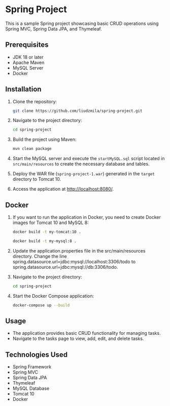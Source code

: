 # Spring Project

This is a sample Spring project showcasing basic CRUD operations using Spring MVC, Spring Data JPA, and Thymeleaf.

## Prerequisites
- JDK 18 or later
- Apache Maven
- MySQL Server
- Docker

## Installation

1. Clone the repository:

    ```bash
    git clone https://github.com/liudzmila/spring-project.git
    ```

2. Navigate to the project directory:

    ```bash
    cd spring-project
    ```

3. Build the project using Maven:

    ```bash
    mvn clean package
    ```

4. Start the MySQL server and execute the `startMySQL.sql` script located in `src/main/resources` to create the necessary database and tables.

5. Deploy the WAR file (`spring-project-1.war`) generated in the `target` directory to Tomcat 10.

6. Access the application at [http://localhost:8080/](http://localhost:8080/).

## Docker

1. If you want to run the application in Docker, you need to create Docker images for Tomcat 10 and MySQL 8:

   ```bash
   docker build -t my-tomcat:10 .
   ```

   ```bash
   docker build -t my-mysql:8 .
   ```
   
2. Update the application.properties file in the src/main/resources directory. Change the line spring.datasource.url=jdbc:mysql://localhost:3306/todo to spring.datasource.url=jdbc:mysql://db:3306/todo.

3. Navigate to the project directory:

   ```bash
   cd spring-project
   ```
   
4. Start the Docker Compose application:

   ```bash
   docker-compose up --build

   ```
   
## Usage

- The application provides basic CRUD functionality for managing tasks.
- Navigate to the tasks page to view, add, edit, and delete tasks.

## Technologies Used

- Spring Framework
- Spring MVC
- Spring Data JPA
- Thymeleaf
- MySQL Database
- Tomcat 10
- Docker